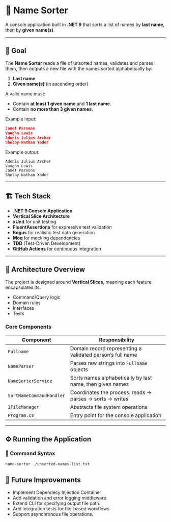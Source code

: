 # 🧠 Name Sorter

A console application built in **.NET 9** that sorts a list of names by **last name**, then by **given name(s)**.

---

## 🎯 Goal

The **Name Sorter** reads a file of unsorted names, validates and parses them, then outputs a new file with the names sorted alphabetically by:

1. **Last name**
2. **Given name(s)** (in ascending order)

A valid name must:

- Contain **at least 1 given name** and **1 last name**.
- Contain **no more than 3 given names**.

Example input:

```json
Janet Parsons
Vaughn Lewis
Adonis Julius Archer
Shelby Nathan Yoder
```

Example output:

```josn
Adonis Julius Archer
Vaughn Lewis
Janet Parsons
Shelby Nathan Yoder
```

---

## 🏗️ Tech Stack

- **.NET 9 Console Application**
- **Vertical Slice Architecture**
- **xUnit** for unit testing
- **FluentAssertions** for expressive test validation
- **Bogus** for realistic test data generation
- **Moq** for mocking dependencies
- **TDD** (Test-Driven Development)
- **GitHub Actions** for continuous integration

---

## 🧩 Architecture Overview

The project is designed around **Vertical Slices**, meaning each feature encapsulates its:

- Command/Query logic
- Domain rules
- Interfaces
- Tests

### Core Components

| Component                | Responsibility                                            |
| ------------------------ | --------------------------------------------------------- |
| `Fullname`               | Domain record representing a validated person’s full name |
| `NameParser`             | Parses raw strings into `Fullname` objects                |
| `NameSorterService`      | Sorts names alphabetically by last name, then given names |
| `SortNameCommandHandler` | Coordinates the process: reads → parses → sorts → writes  |
| `IFileManager`           | Abstracts file system operations                          |
| `Program.cs`             | Entry point for the console application                   |

---

## ⚙️ Running the Application

### 🧾 Command Syntax

```bash
name-sorter ./unsorted-names-list.txt
```

## 🚀 Future Improvements

- Implement Dependecy Injection Container
- Add validation and error logging middleware.
- Extend CLI for specifying output file path.
- Add integration tests for file-based workflows.
- Support asynchronous file operations.
